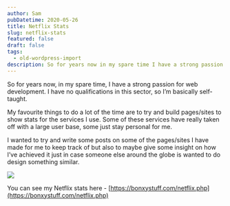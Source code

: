 ```yaml
---
author: Sam
pubDatetime: 2020-05-26
title: Netflix Stats
slug: netflix-stats
featured: false
draft: false
tags:
  - old-wordpress-import
description: So for years now in my spare time I have a strong passion for web development I have no qualifications in this sector so I’m basically self-taught
---
```


So for years now, in my spare time, I have a strong passion for web development. I have no qualifications in this sector, so I’m basically self-taught.

My favourite things to do a lot of the time are to try and build pages/sites to show stats for the services I use. Some of these services have really taken off with a large user base, some just stay personal for me.

I wanted to try and write some posts on some of the pages/sites I have made for me to keep track of but also to maybe give some insight on how I’ve achieved it just in case someone else around the globe is wanted to do design something similar.

![](https://blog.bonxy.net/wp-content/uploads/2020/01/img_0069-1024x1007.jpg)

You can see my Netflix stats here - [https://bonxystuff.com/netflix.php](https://bonxystuff.com/netflix.php)